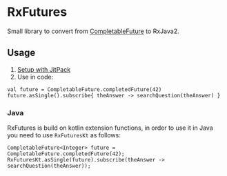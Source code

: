 # RxFutures
Small library to convert from [CompletableFuture](https://docs.oracle.com/javase/8/docs/api/java/util/concurrent/CompletableFuture.html) to RxJava2.

## Usage

1. [Setup with JitPack](https://jitpack.io/#dzielins42/RxFutures)
2. Use in code:
```
val future = CompletableFuture.completedFuture(42)
future.asSingle().subscribe{ theAnswer -> searchQuestion(theAnswer) }
```

### Java
RxFutures is build on kotlin extension functions, in order to use it in Java you need to use `RxFuturesKt` as follows:
```
CompletableFuture<Integer> future = CompletableFuture.completedFuture(42);
RxFuturesKt.asSingle(future).subscribe(theAnswer -> searchQuestion(theAnswer));
```
